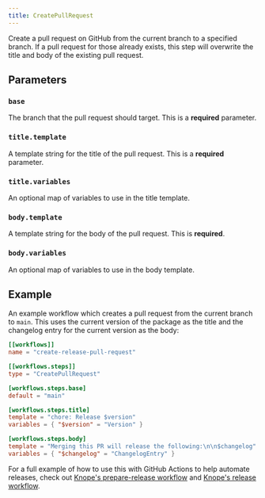 ```yaml
---
title: CreatePullRequest
---
```


Create a pull request on GitHub from the current branch to a specified branch. If a pull request for those already exists, this step will overwrite the title and body of the existing pull request.

## Parameters

### `base`

The branch that the pull request should target. This is a **required** parameter.

### `title.template`

A template string for the title of the pull request. This is a **required** parameter.

### `title.variables`

An optional map of variables to use in the title template.

### `body.template`

A template string for the body of the pull request. This is **required**.

### `body.variables`

An optional map of variables to use in the body template.

## Example

An example workflow which creates a pull request from the current branch to `main`.
This uses the current version of the package as the title and the changelog entry for the current version as the body:

```toml
[[workflows]]
name = "create-release-pull-request"

[[workflows.steps]]
type = "CreatePullRequest"

[workflows.steps.base]
default = "main"

[workflows.steps.title]
template = "chore: Release $version"
variables = { "$version" = "Version" }

[workflows.steps.body]
template = "Merging this PR will release the following:\n\n$changelog"
variables = { "$changelog" = "ChangelogEntry" }
```

For a full example of how to use this with GitHub Actions to help automate releases, check out [Knope's prepare-release workflow] and [Knope's release workflow].

[Knope's prepare-release workflow]: https://github.com/knope-dev/knope/blob/e7292fa746fe1d81b84e5848815c02a0d8fc6f95/.github/workflows/prepare_release.yml
[knope's release workflow]: https://github.com/knope-dev/knope/blob/e7292fa746fe1d81b84e5848815c02a0d8fc6f95/.github/workflows/release.yml
